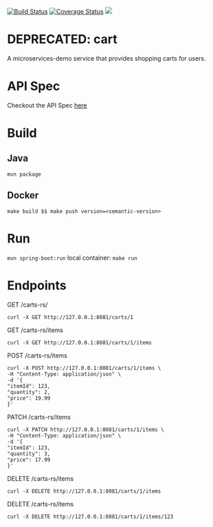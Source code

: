 [![Build Status](https://travis-ci.org/microservices-demo/carts.svg?branch=master)](https://travis-ci.org/microservices-demo/carts) [![Coverage Status](https://coveralls.io/repos/github/microservices-demo/carts/badge.svg?branch=master)](https://coveralls.io/github/microservices-demo/carts?branch=master)
[![](https://images.microbadger.com/badges/image/weaveworksdemos/cart.svg)](http://microbadger.com/images/weaveworksdemos/cart "Get your own image badge on microbadger.com")

# DEPRECATED: cart
A microservices-demo service that provides shopping carts for users.

# API Spec

Checkout the API Spec [here](https://github.com/joriatyBen/shopping-cart-wasm-demo/blob/main/carts-java/api-spec/carts.json)

# Build

## Java

`mvn package`

## Docker

`make build $$ make push version=<semantic-version>`

# Run

`mvn spring-boot:run`
local container: `make run`

# Endpoints

GET /carts-rs/
```shell
curl -X GET http://127.0.0.1:8081/carts/1
```

GET /carts-rs/items
```shell 
curl -X GET http://127.0.0.1:8081/carts/1/items
```

POST /carts-rs/items
```shell
curl -X POST http://127.0.0.1:8081/carts/1/items \
-H "Content-Type: application/json" \
-d '{
"itemId": 123,
"quantity": 2,
"price": 19.99
}'
```

PATCH /carts-rs/items
```shell
curl -X PATCH http://127.0.0.1:8081/carts/1/items \
-H "Content-Type: application/json" \
-d '{
"itemId": 123,
"quantity": 3,
"price": 17.99
}'
```

DELETE /carts-rs/items
```shell
curl -X DELETE http://127.0.0.1:8081/carts/1/items
```

DELETE /carts-rs/items
```shell
curl -X DELETE http://127.0.0.1:8081/carts/1/items/123
```